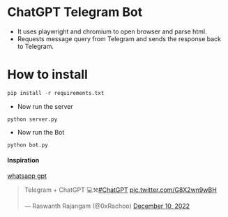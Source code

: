 # ChatGPT Telegram Bot

- It uses playwright and chromium to open browser and parse html.
- Requests message query from Telegram and sends the response back to Telegram.

# How to install

```python
pip install -r requirements.txt
```

* Now run the server

```
python server.py
```
* Now run the Bot

```
python bot.py
```

#### Inspiration
 [whatsapp gpt](https://github.com/danielgross/whatsapp-gpt)
 

> Telegram + ChatGPT 💻⚒️[#ChatGPT](https://twitter.com/hashtag/ChatGPT?src=hash&ref_src=twsrc%5Etfw) [pic.twitter.com/G8X2wn9wBH](https://t.co/G8X2wn9wBH)
> 
> — Raswanth Rajangam (@0xRachoo) [December 10, 2022](https://twitter.com/0xRachoo/status/1601513343046803458?ref_src=twsrc%5Etfw)

